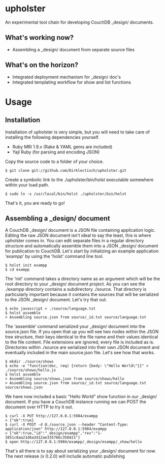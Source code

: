 # upholster #

An experimental tool chain for developing CouchDB _design/ documents.

## What's working now? ##

- Assembling a _design/ document from separate source files

## What's on the horizon? ##

- Integrated deployment mechanism for _design/ doc's
- Integrated templating workflow for show and list functions

# Usage #

## Installation ##

Installation of upholster is very simple, but you will need to take care of installing the following dependencies yourself.

- Ruby MRI 1.9.x (Rake & YAML gems are included)
- Yajl Ruby (for parsing and encoding JSON)

Copy the source code to a folder of your choice.

    $ git clone git://github.com/Dirklectisch/upholster.git

Create a symbolic link to the ./upholster/bin/holst executable somewhere within your load path.

    $ sudo ln -s /usr/local/bin/holst ./upholster/bin/holst
    
That's it, you are ready to go!    

## Assembling a _design/ document ##

A CouchDB _design/ document is a JSON file containing application logic. Editing the raw JSON document isn't ideal to say the least, this is where upholster comes in. You can edit separate files in a regular directory structure and automatically assemble them into a JSON _design/ document for publication to CouchDB. Let's start by initializing an example application 'exampp' by using the 'holst' command line tool.

    $ holst init exampp
    $ cd exampp
    
The 'init' command takes a directory name as an argument which will be the root directory to your _design/ document project. As you can see the ./exampp directory contains a subdirectory ./source. That directory is particularly important because it contains the sources that will be serialized to the JSON _design/ document. Let's try that out.

    $ echo javascript > ./source/language.txt
    $ holst assemble
    > Assembling source.json from source/_id.txt source/language.txt
  
The 'assemble' command serialized your _design/ document into the source.json file. If you open that up you will see two nodes within the JSON tree structure, their keys identical to the file name and their values identical to the file content. File extensions are ignored, every file is included as is. Directories within ./source are serialized into their own JSON document and eventually included in the main source.json file. Let's see how that works.

    $ mkdir ./source/shows
    $ echo -e "function(doc, req) {return {body: \"Hello World\"}}" > ./source/shows/hello.js
    $ holst assemble
    > Assembling source/shows.json from source/shows/hello
    > Assembling source.json from source/_id.txt source/language.txt source/shows.json

We have now included a basic "Hello World" show function in our _design/ document. If you have a CouchDB instance running we can POST the document over HTTP to try it out.

    $ curl -X PUT http://127.0.0.1:5984/exampp
    > {"ok":true}
    $ curl -X POST -d @./source.json --header "Content-Type: application/json" http://127.0.0.1:5984/exampp
    > {"ok":true,"id":"_design/exampp","rev":"1-3851c8aa21d6a3d12ae335766c350421"}
    $ open http://127.0.0.1:5984/exampp/_design/exampp/_show/hello

That's all there is to say about serializing your _design/ document for now. The next release (v 0.2.0) will include automatic publishing 